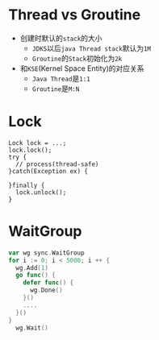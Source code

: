 # Thread vs Groutine
- 创建时默认的`stack`的大小
  - `JDK5`以后`java Thread stack`默认为`1M`
  - `Groutine`的`Stack`初始化为`2k`
- 和`KSE`(Kernel Space Entity)的对应关系
  - `Java Thread`是`1:1`
  - `Groutine`是`M:N`

# Lock
```
Lock lock = ...;
lock.lock();
try {
  // process(thread-safe)
}catch(Exception ex) {

}finally {
  lock.unlock();
}
``` 

# WaitGroup
```go
var wg sync.WaitGroup
for i := 0; i < 5000; i ++ {
  wg.Add(1)
  go func() {
    defer func() {
      wg.Done()
    }()
    ....
  }()
}
  wg.Wait()
```